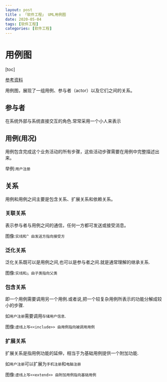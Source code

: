 ```yaml
---
layout: post
title : 「软件工程」 UML用例图
date: 2020-05-04
tags: [软件工程]
categories: [软件工程]
---
```


# 用例图

[toc]

[参考资料](https://blog.csdn.net/qq_35495763/article/details/80764914)

用例图，展现了一组用例、参与者（actor）以及它们之间的关系。

## 参与者

在系统外部与系统直接交互的角色.常常采用一个小人来表示

## 用例(用况)

用例包含完成这个业务活动的所有步骤，这些活动步骤需要在用例中完整描述出来。

举例:`用户注册`

## 关系

用例和用例之间主要是包含关系、扩展关系和依赖关系。

### 关联关系

表示参与者与用例之间的通信，任何一方都可发送或接受消息。

图像:`实线和^ 由发送方指向接受方`

### 泛化关系

泛化关系既可以是用例之间,也可以是参与者之间.就是通常理解的继承关系.

图像:`实线和△ 由子类指向父类`

### 包含关系

即一个用例需要调用另一个用例.或者说,把一个较复杂用例所表示的功能分解成较小的步骤.

如`用户注册`需要调用`存储用户信息`.

图像:`虚线上写<<include>> 由用例指向被调用用例`

### 扩展关系

扩展关系是指用例功能的延伸，相当于为基础用例提供一个附加功能.

如`用户注册`可以扩展为`手机注册`和`电脑注册`

图像:`虚线上写<<extend>> 由附加用例指向基础用例`
